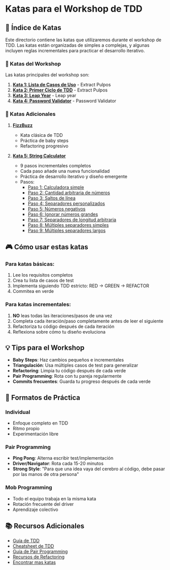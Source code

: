 # Katas para el Workshop de TDD

## 📝 Índice de Katas

Este directorio contiene las katas que utilizaremos durante el workshop de TDD. Las katas están organizadas de simples a complejas, y algunas incluyen reglas incrementales para practicar el desarrollo iterativo.

### 🎯 Katas del Workshop

Las katas principales del workshop son:

1. **[Kata 1: Lista de Casos de Uso](./kata-1/README.md)** - Extract Pulpos
2. **[Kata 2: Primer Ciclo de TDD](./katas/kata-2/README.md)** - Extract Pulpos
3. **[Kata 3: Leap Year](./kata-3/README.md)** - Leap year
4. **[Kata 4: Password Validator](./kata-4/README.md)** - Password Validator

### 🚀 Katas Adicionales

1. **[FizzBuzz](./fizzbuzz/fizzbuzz.md)**
   - Kata clásica de TDD
   - Práctica de baby steps
   - Refactoring progresivo

2. **[Kata 5: String Calculator](./string-calculator/)**
   - 9 pasos incrementales completos
   - Cada paso añade una nueva funcionalidad
   - Práctica de desarrollo iterativo y diseño emergente
   - Pasos:
     - [Paso 1: Calculadora simple](./string-calculator/step-1.md)
     - [Paso 2: Cantidad arbitraria de números](./string-calculator/step-2.md)
     - [Paso 3: Saltos de línea](./string-calculator/step-3.md)
     - [Paso 4: Separadores personalizados](./string-calculator/step-4.md)
     - [Paso 5: Números negativos](./string-calculator/step-5.md)
     - [Paso 6: Ignorar números grandes](./string-calculator/step-6.md)
     - [Paso 7: Separadores de longitud arbitraria](./string-calculator/step-7.md)
     - [Paso 8: Múltiples separadores simples](./string-calculator/step-8.md)
     - [Paso 9: Múltiples separadores largos](./string-calculator/step-9.md)

## 🎮 Cómo usar estas katas

### Para katas básicas:
1. Lee los requisitos completos
2. Crea tu lista de casos de test
3. Implementa siguiendo TDD estricto: RED → GREEN → REFACTOR
4. Commitea en verde

### Para katas incrementales:
1. **NO** leas todas las iteraciones/pasos de una vez
2. Completa cada iteración/paso completamente antes de leer el siguiente
3. Refactoriza tu código después de cada iteración
4. Reflexiona sobre cómo tu diseño evoluciona

## 💡 Tips para el Workshop

- **Baby Steps**: Haz cambios pequeños e incrementales
- **Triangulación**: Usa múltiples casos de test para generalizar
- **Refactoring**: Limpia tu código después de cada verde
- **Pair Programming**: Rota con tu pareja regularmente
- **Commits frecuentes**: Guarda tu progreso después de cada verde

## 🏓 Formatos de Práctica

### Individual
- Enfoque completo en TDD
- Ritmo propio
- Experimentación libre

### Pair Programming
- **Ping Pong**: Alterna escribir test/implementación
- **Driver/Navigator**: Rota cada 15-20 minutos
- **Strong Style**: "Para que una idea vaya del cerebro al código, debe pasar por las manos de otra persona"

### Mob Programming
- Todo el equipo trabaja en la misma kata
- Rotación frecuente del driver
- Aprendizaje colectivo

## 📚 Recursos Adicionales

- [Guía de TDD](../tdd/guide.md)
- [Cheatsheet de TDD](../tdd/cheatsheet.md)
- [Guía de Pair Programming](../pair-programming/guide.md)
- [Recursos de Refactoring](../refactoring/resources.md)
- [Encontrar mas katas](https://www.figma.com/file/FCmGwRPIO8cLowDRraJhgr/Learning-TDD?type=whiteboard&node-id=0-1)
